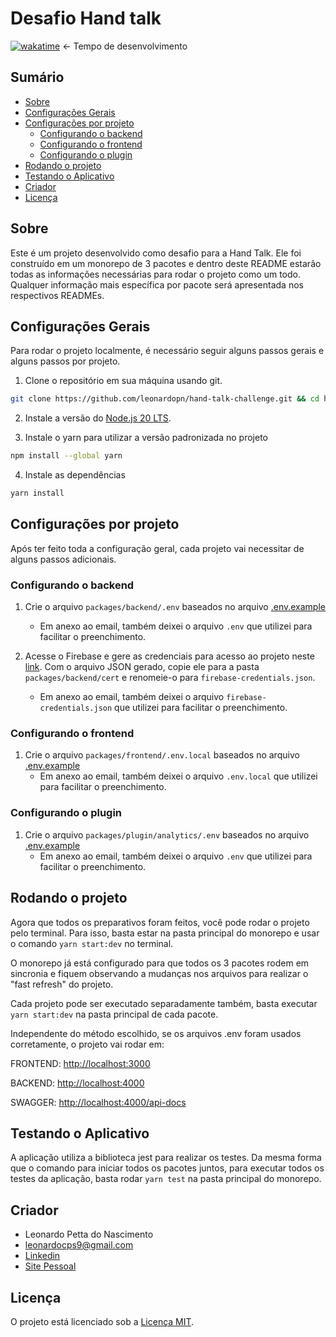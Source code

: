 # Desafio Hand talk

[![wakatime](https://wakatime.com/badge/user/8fca51ef-168e-4305-aa1b-ac65b03510fe/project/ebbb84ab-a308-42d8-bdcd-7af2dbd40d51.svg)](https://wakatime.com/@leonardopn/projects/wuestpjnks?start=2024-07-23&end=2024-07-29) <- Tempo de desenvolvimento

## Sumário

-   [Sobre](#sobre)
-   [Configurações Gerais](#configurações-gerais)
-   [Configurações por projeto](#configurações-por-projeto)
    -   [Configurando o backend](#configurando-o-backend)
    -   [Configurando o frontend](#configurando-o-frontend)
    -   [Configurando o plugin](#configurando-o-plugin)
-   [Rodando o projeto](#rodando-o-projeto)
-   [Testando o Aplicativo](#testando-o-aplicativo)
-   [Criador](#criador)
-   [Licença](#licença)

## Sobre

Este é um projeto desenvolvido como desafio para a Hand Talk. Ele foi construído em um monorepo de 3 pacotes e dentro deste README estarão todas as informações necessárias para rodar o projeto como um todo. Qualquer informação mais específica por pacote será apresentada nos respectivos READMEs.

## Configurações Gerais

Para rodar o projeto localmente, é necessário seguir alguns passos gerais e alguns passos por projeto.

1. Clone o repositório em sua máquina usando git.

```bash
git clone https://github.com/leonardopn/hand-talk-challenge.git && cd hand-talk-challenge
```

2. Instale a versão do [Node.js 20 LTS](https://nodejs.org/en/download/package-manager).

3. Instale o yarn para utilizar a versão padronizada no projeto

```bash
npm install --global yarn
```

4. Instale as dependências

```bash
yarn install
```

## Configurações por projeto

Após ter feito toda a configuração geral, cada projeto vai necessitar de alguns passos adicionais.

### Configurando o backend

1. Crie o arquivo `packages/backend/.env` baseados no arquivo [.env.example](./packages/backend/.env.example)

    - Em anexo ao email, também deixei o arquivo `.env` que utilizei para facilitar o preenchimento.

2. Acesse o Firebase e gere as credenciais para acesso ao projeto neste [link](https://console.firebase.google.com/u/0/project/hand-talk-challenge-52473/settings/serviceaccounts/adminsdk?hl=pt-br). Com o arquivo JSON gerado, copie ele para a pasta `packages/backend/cert` e renomeie-o para `firebase-credentials.json`.

    - Em anexo ao email, também deixei o arquivo `firebase-credentials.json` que utilizei para facilitar o preenchimento.

### Configurando o frontend

1. Crie o arquivo `packages/frontend/.env.local` baseados no arquivo [.env.example](./packages/frontend/.env.example)
    - Em anexo ao email, também deixei o arquivo `.env.local` que utilizei para facilitar o preenchimento.

### Configurando o plugin

1. Crie o arquivo `packages/plugin/analytics/.env` baseados no arquivo [.env.example](./packages/plugin/analytics/.env.example)
    - Em anexo ao email, também deixei o arquivo `.env` que utilizei para facilitar o preenchimento.

## Rodando o projeto

Agora que todos os preparativos foram feitos, você pode rodar o projeto pelo terminal. Para isso, basta estar na pasta principal do monorepo e usar o comando `yarn start:dev` no terminal.

O monorepo já está configurado para que todos os 3 pacotes rodem em sincronia e fiquem observando a mudanças nos arquivos para realizar o "fast refresh" do projeto.

Cada projeto pode ser executado separadamente também, basta executar `yarn start:dev` na pasta principal de cada pacote.

Independente do método escolhido, se os arquivos .env foram usados corretamente, o projeto vai rodar em:

FRONTEND: <http://localhost:3000>

BACKEND: <http://localhost:4000>

SWAGGER: <http://localhost:4000/api-docs>

## Testando o Aplicativo

A aplicação utiliza a biblioteca jest para realizar os testes. Da mesma forma que o comando para iniciar todos os pacotes juntos, para executar todos os testes da aplicação, basta rodar `yarn test` na pasta principal do monorepo.

## Criador

-   Leonardo Petta do Nascimento
-   <leonardocps9@gmail.com>
-   [Linkedin](https://www.linkedin.com/in/leonardo-petta-do-nascimento-75674015b/)
-   [Site Pessoal](https://www.leonardopetta.dev/)

## Licença

O projeto está licenciado sob a [Licença MIT](./LICENSE.md).
